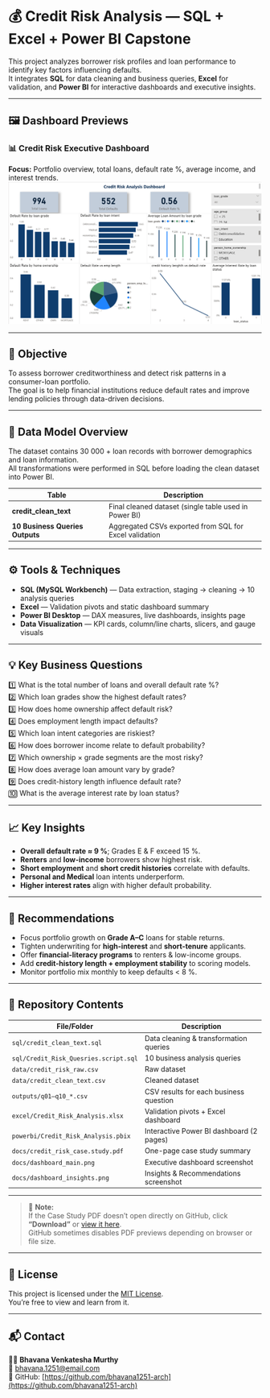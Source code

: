 # 💰 Credit Risk Analysis — SQL + Excel + Power BI Capstone  

This project analyzes borrower risk profiles and loan performance to identify key factors influencing defaults.  
It integrates **SQL** for data cleaning and business queries, **Excel** for validation, and **Power BI** for interactive dashboards and executive insights.

---

## 🖼️ Dashboard Previews  

### 📊 Credit Risk Executive Dashboard  
**Focus:** Portfolio overview, total loans, default rate %, average income, and interest trends.  
![Executive Dashboard](dashboard_main.png)


---

## 🎯 **Objective**  
To assess borrower creditworthiness and detect risk patterns in a consumer-loan portfolio.  
The goal is to help financial institutions reduce default rates and improve lending policies through data-driven decisions.

---

## 🧩 **Data Model Overview**  
The dataset contains 30 000 + loan records with borrower demographics and loan information.  
All transformations were performed in SQL before loading the clean dataset into Power BI.  

| Table | Description |
|--------|-------------|
| **credit_clean_text** | Final cleaned dataset (single table used in Power BI) |
| **10 Business Queries Outputs** | Aggregated CSVs exported from SQL for Excel validation |

---

## ⚙️ **Tools & Techniques**  
- **SQL (MySQL Workbench)** — Data extraction, staging → cleaning → 10 analysis queries  
- **Excel** — Validation pivots and static dashboard summary  
- **Power BI Desktop** — DAX measures, live dashboards, insights page  
- **Data Visualization** — KPI cards, column/line charts, slicers, and gauge visuals  

---

## 💡 **Key Business Questions**
1️⃣ What is the total number of loans and overall default rate %?  
2️⃣ Which loan grades show the highest default rates?  
3️⃣ How does home ownership affect default risk?  
4️⃣ Does employment length impact defaults?  
5️⃣ Which loan intent categories are riskiest?  
6️⃣ How does borrower income relate to default probability?  
7️⃣ Which ownership × grade segments are the most risky?  
8️⃣ How does average loan amount vary by grade?  
9️⃣ Does credit-history length influence default rate?  
🔟 What is the average interest rate by loan status?  

---

## 📈 **Key Insights**
- **Overall default rate ≈ 9 %**; Grades E & F exceed 15 %.  
- **Renters** and **low-income** borrowers show highest risk.  
- **Short employment** and **short credit histories** correlate with defaults.  
- **Personal and Medical** loan intents underperform.  
- **Higher interest rates** align with higher default probability.  

---

## 🧭 **Recommendations**
- Focus portfolio growth on **Grade A–C** loans for stable returns.  
- Tighten underwriting for **high-interest** and **short-tenure** applicants.  
- Offer **financial-literacy programs** to renters & low-income groups.  
- Add **credit-history length + employment stability** to scoring models.  
- Monitor portfolio mix monthly to keep defaults < 8 %.  

---

## 📂 **Repository Contents**
| File/Folder | Description |
|--------------|-------------|
| `sql/credit_clean_text.sql` | Data cleaning & transformation queries |
| `sql/Credit_Risk_Quesries.script.sql` | 10 business analysis queries |
| `data/credit_risk_raw.csv` | Raw dataset |
| `data/credit_clean_text.csv` | Cleaned dataset |
| `outputs/q01–q10_*.csv` | CSV results for each business question |
| `excel/Credit_Risk_Analysis.xlsx` | Validation pivots + Excel dashboard |
| `powerbi/Credit_Risk_Analysis.pbix` | Interactive Power BI dashboard (2 pages) |
| `docs/credit_risk_case.study.pdf` | One-page case study summary |
| `docs/dashboard_main.png` | Executive dashboard screenshot |
| `docs/dashboard_insights.png` | Insights & Recommendations screenshot |

---

> 📝 **Note:**  
> If the Case Study PDF doesn’t open directly on GitHub, click **“Download”** or [view it here](https://github.com/bhavana1251-arch/credit-risk-analysis-sql-excel-powerbi/blob/main/docs/credit_risk_case.study.pdf).  
> GitHub sometimes disables PDF previews depending on browser or file size.
---
## 🧾 **License**
This project is licensed under the [MIT License](LICENSE).  
You’re free to view and learn from it.

---

## 📬 **Contact**
👩‍💻 **Bhavana Venkatesha Murthy**  
📧 bhavana.1251@email.com  
🔗 GitHub: [https://github.com/bhavana1251-arch](https://github.com/bhavana1251-arch)


